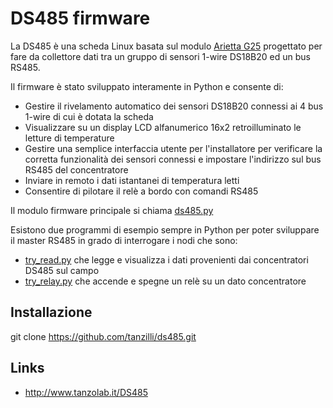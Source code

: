 # DS485 firmware

La DS485 è una scheda Linux basata sul modulo [Arietta G25](https://www.acmesystems.it/arietta) progettato per fare da collettore dati tra un gruppo di sensori 1-wire DS18B20 ed un bus RS485.

Il firmware è stato sviluppato interamente in Python e consente di:

* Gestire il rivelamento automatico dei sensori DS18B20 connessi ai 4 bus 1-wire di cui è dotata la scheda
* Visualizzare su un display LCD alfanumerico 16x2 retroilluminato le letture di temperature 
* Gestire una semplice interfaccia utente per l'installatore per verificare la corretta funzionalità dei sensori connessi e impostare l'indirizzo sul bus RS485 del concentratore
* Inviare in remoto i dati istantanei di temperatura letti
* Consentire di pilotare il relè a bordo con comandi RS485

Il modulo firmware principale si chiama [ds485.py](ds485.py)

Esistono due programmi di esempio sempre in Python per poter sviluppare il master RS485 in grado di interrogare i nodi che
sono:

* [try_read.py](try_read.py) che legge e visualizza i dati provenienti dai concentratori DS485 sul campo
* [try_relay.py](try_relay.py) che accende e spegne un relè su un dato concentratore

## Installazione

  git clone https://github.com/tanzilli/ds485.git

## Links 

* <http://www.tanzolab.it/DS485>
